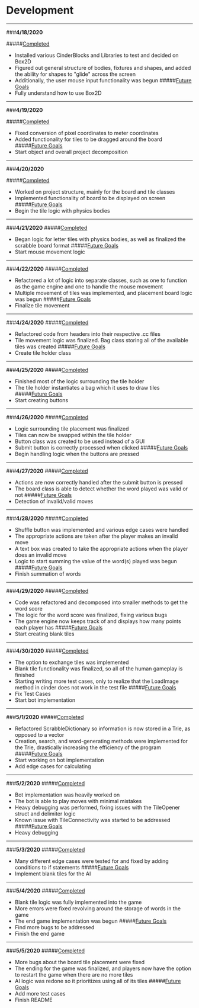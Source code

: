 # Development

---

###**4/18/2020**

#####<u>Completed</u>
- Installed various CinderBlocks and Libraries to test and decided on Box2D
- Figured out general structure of bodies, fixtures and shapes, and added the ability for shapes to "glide" across the screen 
- Additionally, the user mouse input functionality was begun
#####<u>Future Goals</u>
- Fully understand how to use Box2D

---

###**4/19/2020**

#####<u>Completed</u>
- Fixed conversion of pixel coordinates to meter coordinates
- Added functionality for tiles to be dragged around the board
#####<u>Future Goals</u>
- Start object and overall project decomposition

---

###**4/20/2020**

#####<u>Completed</u>
- Worked on project structure, mainly for the board and tile classes
- Implemented functionality of board to be displayed on screen
#####<u>Future Goals</u>
- Begin the tile logic with physics bodies

---

###**4/21/2020**
#####<u>Completed</u>
- Began logic for letter tiles with physics bodies, as well as finalized the scrabble board format
#####<u>Future Goals</u>
- Start mouse movement logic

---

###**4/22/2020**
#####<u>Completed</u>
- Refactored a lot of logic into separate classes, such as one to function as the game engine and one to handle the mouse movement
- Multiple movement of tiles was implemented, and placement board logic was begun
#####<u>Future Goals</u>
- Finalize tile movement

---

###**4/24/2020**
#####<u>Completed</u>
- Refactored code from headers into their respective .cc files
- Tile movement logic was finalized. Bag class storing all of the available tiles was created
#####<u>Future Goals</u>
- Create tile holder class

---

###**4/25/2020**
#####<u>Completed</u>
- Finished most of the logic surrounding the tile holder
- The tile holder instantiates a bag which it uses to draw tiles
#####<u>Future Goals</u>
- Start creating buttons

---

###**4/26/2020**
#####<u>Completed</u>
- Logic surrounding tile placement was finalized
- Tiles can now be swapped within the tile holder
- Button class was created to be used instead of a GUI
- Submit button is correctly processed when clicked
#####<u>Future Goals</u>
- Begin handling logic when the buttons are pressed

---

###**4/27/2020**
#####<u>Completed</u>
- Actions are now correctly handled after the submit button is pressed
- The board class is able to detect whether the word played was valid or not
#####<u>Future Goals</u>
- Detection of invalid/valid moves

---

###**4/28/2020**
#####<u>Completed</u>
- Shuffle button was implemented and various edge cases were handled
- The appropriate actions are taken after the player makes an invalid move
- A text box was created to take the appropriate actions when the player does an invalid move
- Logic to start summing the value of the word(s) played was begun
#####<u>Future Goals</u>
- Finish summation of words

---

###**4/29/2020**
#####<u>Completed</u>
- Code was refactored and decomposed into smaller methods to get the word score
- The logic for the word score was finalized, fixing various bugs
- The game engine now keeps track of and displays how many points each player has
#####<u>Future Goals</u>
- Start creating blank tiles

---

###**4/30/2020**
#####<u>Completed</u>
- The option to exchange tiles was implemented
- Blank tile functionality was finalized, so all of the human gameplay is finished
- Starting writing more test cases, only to realize that the LoadImage method in cinder does not work in the test file
#####<u>Future Goals</u>
- Fix Test Cases
- Start bot implementation

---

###**5/1/2020**
#####<u>Completed</u>
- Refactored ScrabbleDictionary so information is now stored in a Trie, as opposed to a vector
- Creation, search, and word-generating methods were implemented for the Trie, drastically increasing the efficiency of the program
#####<u>Future Goals</u>
- Start working on bot implementation
- Add edge cases for calculating

---

###**5/2/2020**
#####<u>Completed</u>
- Bot implementation was heavily worked on
- The bot is able to play moves with minimal mistakes
- Heavy debugging was performed, fixing issues with the TileOpener struct and delimiter logic
- Known issue with TileConnectivity was started to be addressed
#####<u>Future Goals</u>
- Heavy debugging

---

###**5/3/2020**
#####<u>Completed</u>
- Many different edge cases were tested for and fixed by adding conditions to if statements
#####<u>Future Goals</u>
- Implement blank tiles for the AI

---

###**5/4/2020**
#####<u>Completed</u>
- Blank tile logic was fully implemented into the game
- More errors were fixed revolving around the storage of words in the game
- The end game implementation was begun
#####<u>Future Goals</u>
- Find more bugs to be addressed
- Finish the end game

---

###**5/5/2020**
#####<u>Completed</u>
- More bugs about the board tile placement were fixed
- The ending for the game was finalized, and players now have the option to restart the game when there are no more tiles
- AI logic was redone so it prioritizes using all of its tiles
#####<u>Future Goals</u>
- Add more test cases
- Finish README